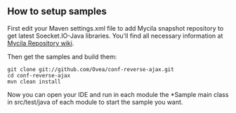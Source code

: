 ## How to setup samples

First edit your Maven settings.xml file to add Mycila snapshot repository to get latest Soecket.IO-Java libraries. You'll find all necessary information at [Mycila Repository wiki](http://code.google.com/p/mc-repo/).

Then get the samples and build them:

    git clone git://github.com/Ovea/conf-reverse-ajax.git
    cd conf-reverse-ajax
    mvn clean install

Now you can open your IDE and run in each module the *Sample main class in src/test/java of each module to start the sample you want.
